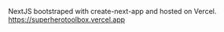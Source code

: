 NextJS bootstraped with create-next-app and hosted on Vercel. </br>
https://superherotoolbox.vercel.app
